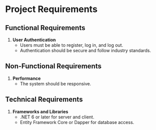 # Project Requirements

## Functional Requirements

1. **User Authentication**
   - Users must be able to register, log in, and log out.
   - Authentication should be secure and follow industry standards.

## Non-Functional Requirements

1. **Performance**
   - The system should be responsive.

## Technical Requirements

1. **Frameworks and Libraries**
   - .NET 6 or later for server and client.
   - Entity Framework Core or Dapper for database access.

